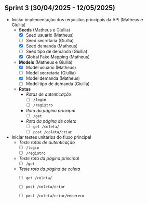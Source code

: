## Sprint 3 (30/04/2025 - 12/05/2025)

- Iniciar implementação dos requisitos principais da API (Matheus e Giullia)
  - **Seeds** (Matheus e Giullia)
    - [x] Seed usuario (Matheus)
    - [ ] Seed secretaria (Giullia)
    - [x] Seed demanda (Matheus)
    - [ ] Seed tipo de demanda (Giullia)
    - [x] Global Fake Mapping (Matheus)
  - **Models** (Matheus e Giullia)
    - [x] Model usuario (Matheus)
    - [ ] Model secretaria (Giullia)
    - [x] Model demanda (Matheus)
    - [ ] Model tipo de demanda (Giullia)
  - **Rotas**
    - *Rotas de autenticação*
      - [ ] `/login`
      - [ ] `/registro`
    - *Rota da página principal*
      - [ ] `/get`
    - *Rota da página de coleta*
      - [ ] `get /coleta/`
      - [ ] `post /coleta/criar`

- Iniciar testes unitários do fluxo principal
  - *Teste rotas de autenticação*
    - [ ] `/login`
    - [ ] `/registro`
  - *Teste rota da página principal*
    - [ ] `/get`
  - *Teste rota da página de coleta*
    - [ ] `get /coleta/`
    - [ ] `post /coleta/criar`
    - [ ] `post /coleta/criar/endereco`

